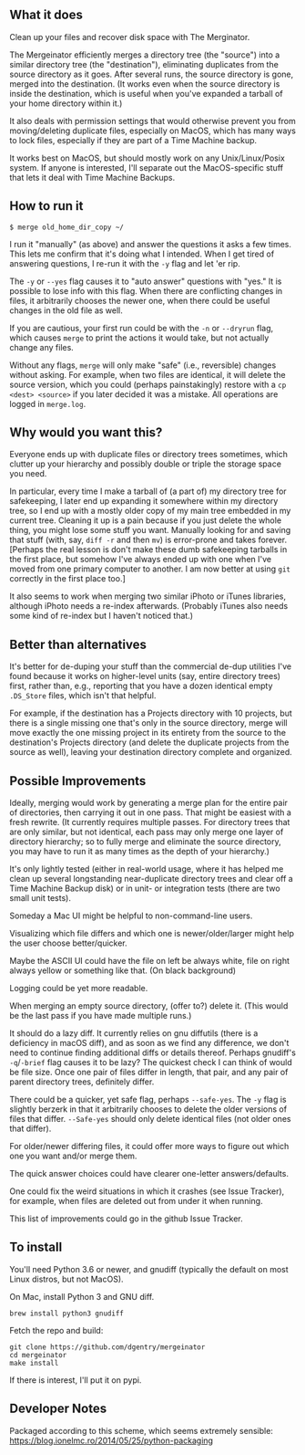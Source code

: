 ## What it does
Clean up your files and recover disk space with The Merginator.

The Mergeinator efficiently merges a directory tree (the "source")
into a similar directory tree (the "destination"), eliminating
duplicates from the source directory as it goes.  After several runs,
the source directory is gone, merged into the destination.  (It works
even when the source directory is inside the destination, which is
useful when you've expanded a tarball of your home directory within
it.)

It also deals with permission settings that would otherwise prevent
you from moving/deleting duplicate files, especially on MacOS, which
has many ways to lock files, especially if they are part of a Time
Machine backup.

It works best on MacOS, but should mostly work on any Unix/Linux/Posix
system.  If anyone is interested, I'll separate out the MacOS-specific
stuff that lets it deal with Time Machine Backups.


## How to run it
```
$ merge old_home_dir_copy ~/
```
I run it "manually" (as above) and answer the questions it
asks a few times.  This lets me confirm that it's doing what I
intended.  When I get tired of answering questions, I re-run it with
the `-y` flag and let 'er rip.

The `-y` or `--yes` flag causes it to "auto answer" questions with
"yes."  It is possible to lose info with this flag.  When there are
conflicting changes in files, it arbitrarily chooses the newer one,
when there could be useful changes in the old file as well.

If you are cautious, your first run could be with the `-n` or
`--dryrun` flag, which causes `merge` to print the actions it would
take, but not actually change any files.

Without any flags, `merge` will only make "safe" (i.e., reversible)
changes without asking.  For example, when two files are identical, it
will delete the source version, which you could (perhaps
painstakingly) restore with a `cp <dest> <source>` if you later
decided it was a mistake.  All operations are logged in `merge.log`.


## Why would you want this?

Everyone ends up with duplicate files or directory trees sometimes,
which clutter up your hierarchy and possibly double or triple the
storage space you need.

In particular, every time I make a tarball of (a part of) my directory
tree for safekeeping, I later end up expanding it somewhere within my
directory tree, so I end up with a mostly older copy of my main tree
embedded in my current tree.  Cleaning it up is a pain because if you
just delete the whole thing, you might lose some stuff you want.
Manually looking for and saving that stuff (with, say, `diff -r` and
then `mv`) is error-prone and takes forever.  [Perhaps the real lesson
is don't make these dumb safekeeping tarballs in the first place, but
somehow I've always ended up with one when I've moved from one primary
computer to another.  I am now better at using `git` correctly in the
first place too.]

It also seems to work when merging two similar iPhoto or iTunes
libraries, although iPhoto needs a re-index afterwards.  (Probably
iTunes also needs some kind of re-index but I haven't noticed that.)


## Better than alternatives
It's better for de-duping your stuff than the commercial de-dup
utilities I've found because it works on higher-level units (say,
entire directory trees) first, rather than, e.g., reporting that you
have a dozen identical empty `.DS_Store` files, which isn't that
helpful.

For example, if the destination has a Projects directory with 10
projects, but there is a single missing one that's only in the source
directory, merge will move exactly the one missing project in its
entirety from the source to the destination's Projects directory (and
delete the duplicate projects from the source as well), leaving your
destination directory complete and organized.


## Possible Improvements
Ideally, merging would work by generating a merge plan for the entire
pair of directories, then carrying it out in one pass.  That might be
easiest with a fresh rewrite.  (It currently requires multiple passes.
For directory trees that are only similar, but not identical, each
pass may only merge one layer of directory hierarchy; so to fully
merge and eliminate the source directory, you may have to run it as
many times as the depth of your hierarchy.)

It's only lightly tested (either in real-world usage, where it has
helped me clean up several longstanding near-duplicate directory trees
and clear off a Time Machine Backup disk) or in unit- or integration
tests (there are two small unit tests).

Someday a Mac UI might be helpful to non-command-line users.

Visualizing which file differs and which one is newer/older/larger
might help the user choose better/quicker.

Maybe the ASCII UI could have the file on left be always white, file
on right always yellow or something like that.  (On black background)

Logging could be yet more readable.

When merging an empty source directory, (offer to?) delete it.  (This
would be the last pass if you have made multiple runs.)

It should do a lazy diff.  It currently relies on gnu diffutils (there
is a deficiency in macOS diff), and as soon as we find any
difference, we don't need to continue finding additional diffs or
details thereof.  Perhaps gnudiff's `-q`/`-brief` flag causes it to be
lazy?  The quickest check I can think of would be file size.  Once one
pair of files differ in length, that pair, and any pair of parent
directory trees, definitely differ.

There could be a quicker, yet safe flag, perhaps `--safe-yes`.  The
`-y` flag is slightly berzerk in that it arbitrarily chooses to delete
the older versions of files that differ.  `--Safe-yes` should only
delete identical files (not older ones that differ).

For older/newer differing files, it could offer more ways to figure
out which one you want and/or merge them.

The quick answer choices could have clearer one-letter
answers/defaults.

One could fix the weird situations in which it crashes (see Issue
Tracker), for example, when files are deleted out from under it when
running.

This list of improvements could go in the github Issue Tracker.


## To install

You'll need Python 3.6 or newer, and gnudiff (typically the default on
most Linux distros, but not MacOS).

On Mac, install Python 3 and GNU diff.
```
brew install python3 gnudiff
```

Fetch the repo and build:
```
git clone https://github.com/dgentry/mergeinator
cd mergeinator
make install
```

If there is interest, I'll put it on pypi.



## Developer Notes
Packaged according to this scheme, which seems extremely sensible:
https://blog.ionelmc.ro/2014/05/25/python-packaging
